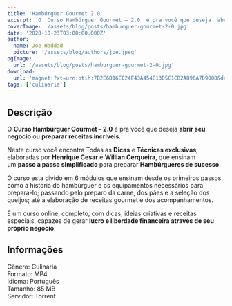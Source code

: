 ```yaml
---
title: 'Hambúrguer Gourmet 2.0'
excerpt: 'O  Curso Hambúrguer Gourmet – 2.0  é pra você que deseja  abrir seu negocio  ou  preparar receitas incríveis .  Neste curso você encontra Todas as  Dicas  e  Técnicas exclusivas , elaboradas por  Henriqu'
coverImage: '/assets/blog/posts/hamburguer-gourmet-2-0.jpg'
date: '2020-10-23T03:00:00.000Z'
author:
  name: Joe Haddad
  picture: '/assets/blog/authors/joe.jpeg'
ogImage:
  url: '/assets/blog/posts/hamburguer-gourmet-2-0.jpg'
download:
  url: 'magnet:?xt=urn:btih:7B2E6D16EC24F43A454E13D5C1CB2A896A7D900D&dn=Hamburguer%20gourmet%202.0&tr=udp%3a%2f%2ftracker.openbittorrent.com%3a1337%2fannounce&tr=udp%3a%2f%2ftracker.opentrackr.org%3a1337%2fannounce'
tags: ['culinaria']
---
```

<h2>Descrição</h2>
<p></p><p>O <strong>Curso Hambúrguer Gourmet – 2.0</strong> é pra você que deseja <strong>abrir seu negocio</strong> ou <strong>preparar receitas incríveis</strong>.</p><p>Neste curso você encontra Todas as <strong>Dicas</strong> e <strong>Técnicas exclusivas</strong>, elaboradas por <strong>Henrique Cesar</strong> e <strong>Willian Cerqueira</strong>, que ensinam um <strong>passo a passo simplificado</strong> para preparar <strong>Hambúrgueres de sucesso</strong>.</p><p>O curso esta divido em 6 módulos que ensinam desde os primeiros passos, como a historia do hambúrguer e os equipamentos necessários para prepara-lo; passando pelo preparo da carne, dos pães e a seleção dos queijos; até a elaboração de receitas gourmet e dos acompanhamentos.</p><p>É um curso online, completo, com dicas, ideias criativas e receitas especiais, capazes de gerar <strong>lucro e liberdade financeira através de seu próprio negocio</strong>.</p><h2>Informações</h2><p>Gênero: Culinária<br/>Formato: MP4<br/>Idioma: Português<br/>Tamanho: 85 MB<br/>Servidor: Torrent</p>